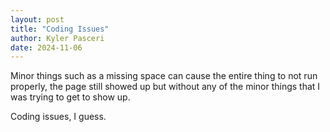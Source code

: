 ```yaml
---
layout: post
title: "Coding Issues"
author: Kyler Pasceri
date: 2024-11-06
---
```


Minor things such as a missing space can cause the entire thing to not run properly, the page still showed up but without any of the minor things that I was trying to get to show up.

Coding issues, I guess.
